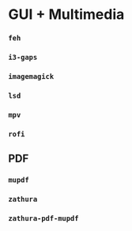 # GUI + Multimedia
### `feh`
### `i3-gaps`
### `imagemagick`
### `lsd`
### `mpv`
### `rofi`

## PDF
### `mupdf`
### `zathura`
### `zathura-pdf-mupdf`
